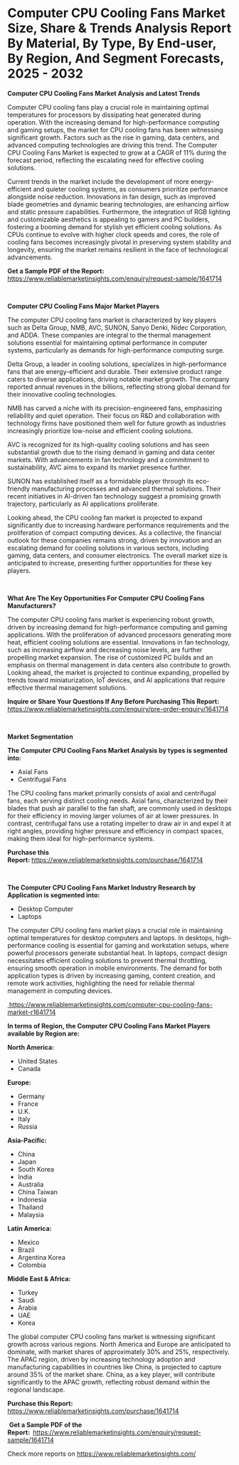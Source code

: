 <p><h1>Computer CPU Cooling Fans Market Size, Share & Trends Analysis Report By Material, By Type, By End-user, By Region, And Segment Forecasts, 2025 - 2032</h1></p><p><strong>Computer CPU Cooling Fans Market Analysis and Latest Trends</strong></p>
<p><p>Computer CPU cooling fans play a crucial role in maintaining optimal temperatures for processors by dissipating heat generated during operation. With the increasing demand for high-performance computing and gaming setups, the market for CPU cooling fans has been witnessing significant growth. Factors such as the rise in gaming, data centers, and advanced computing technologies are driving this trend. The Computer CPU Cooling Fans Market is expected to grow at a CAGR of 11% during the forecast period, reflecting the escalating need for effective cooling solutions.</p><p>Current trends in the market include the development of more energy-efficient and quieter cooling systems, as consumers prioritize performance alongside noise reduction. Innovations in fan design, such as improved blade geometries and dynamic bearing technologies, are enhancing airflow and static pressure capabilities. Furthermore, the integration of RGB lighting and customizable aesthetics is appealing to gamers and PC builders, fostering a booming demand for stylish yet efficient cooling solutions. As CPUs continue to evolve with higher clock speeds and cores, the role of cooling fans becomes increasingly pivotal in preserving system stability and longevity, ensuring the market remains resilient in the face of technological advancements.</p></p>
<p><strong>Get a Sample PDF of the Report:&nbsp;</strong> <a href="https://www.reliablemarketinsights.com/enquiry/request-sample/1641714?utm_campaign=3258&utm_medium=2&utm_source=Github&utm_content=ia&utm_term=06042025&utm_id=computer-cpu-cooling-fans">https://www.reliablemarketinsights.com/enquiry/request-sample/1641714</a></p>
<p>&nbsp;</p>
<p><strong>Computer CPU Cooling Fans Major Market Players</strong></p>
<p><p>The computer CPU cooling fans market is characterized by key players such as Delta Group, NMB, AVC, SUNON, Sanyo Denki, Nidec Corporation, and ADDA. These companies are integral to the thermal management solutions essential for maintaining optimal performance in computer systems, particularly as demands for high-performance computing surge.</p><p>Delta Group, a leader in cooling solutions, specializes in high-performance fans that are energy-efficient and durable. Their extensive product range caters to diverse applications, driving notable market growth. The company reported annual revenues in the billions, reflecting strong global demand for their innovative cooling technologies.</p><p>NMB has carved a niche with its precision-engineered fans, emphasizing reliability and quiet operation. Their focus on R&D and collaboration with technology firms have positioned them well for future growth as industries increasingly prioritize low-noise and efficient cooling solutions.</p><p>AVC is recognized for its high-quality cooling solutions and has seen substantial growth due to the rising demand in gaming and data center markets. With advancements in fan technology and a commitment to sustainability, AVC aims to expand its market presence further.</p><p>SUNON has established itself as a formidable player through its eco-friendly manufacturing processes and advanced thermal solutions. Their recent initiatives in AI-driven fan technology suggest a promising growth trajectory, particularly as AI applications proliferate.</p><p>Looking ahead, the CPU cooling fan market is projected to expand significantly due to increasing hardware performance requirements and the proliferation of compact computing devices. As a collective, the financial outlook for these companies remains strong, driven by innovation and an escalating demand for cooling solutions in various sectors, including gaming, data centers, and consumer electronics. The overall market size is anticipated to increase, presenting further opportunities for these key players.</p></p>
<p>&nbsp;</p>
<p><strong>What Are The Key Opportunities For Computer CPU Cooling Fans Manufacturers?</strong></p>
<p><p>The computer CPU cooling fans market is experiencing robust growth, driven by increasing demand for high-performance computing and gaming applications. With the proliferation of advanced processors generating more heat, efficient cooling solutions are essential. Innovations in fan technology, such as increasing airflow and decreasing noise levels, are further propelling market expansion. The rise of customized PC builds and an emphasis on thermal management in data centers also contribute to growth. Looking ahead, the market is projected to continue expanding, propelled by trends toward miniaturization, IoT devices, and AI applications that require effective thermal management solutions.</p></p>
<p><strong>Inquire or Share Your Questions If Any Before Purchasing This Report:</strong> <a href="https://www.reliablemarketinsights.com/enquiry/pre-order-enquiry/1641714?utm_campaign=3258&utm_medium=2&utm_source=Github&utm_content=ia&utm_term=06042025&utm_id=computer-cpu-cooling-fans">https://www.reliablemarketinsights.com/enquiry/pre-order-enquiry/1641714</a></p>
<p>&nbsp;</p>
<p><strong>Market Segmentation</strong></p>
<p><strong>The Computer CPU Cooling Fans Market Analysis by types is segmented into:</strong></p>
<p><ul><li>Axial Fans</li><li>Centrifugal Fans</li></ul></p>
<p><p>The CPU cooling fans market primarily consists of axial and centrifugal fans, each serving distinct cooling needs. Axial fans, characterized by their blades that push air parallel to the fan shaft, are commonly used in desktops for their efficiency in moving larger volumes of air at lower pressures. In contrast, centrifugal fans use a rotating impeller to draw air in and expel it at right angles, providing higher pressure and efficiency in compact spaces, making them ideal for high-performance systems.</p></p>
<p><strong>Purchase this Report:&nbsp;</strong><a href="https://www.reliablemarketinsights.com/purchase/1641714?utm_campaign=3258&utm_medium=2&utm_source=Github&utm_content=ia&utm_term=06042025&utm_id=computer-cpu-cooling-fans">https://www.reliablemarketinsights.com/purchase/1641714</a></p>
<p>&nbsp;</p>
<p><strong>The Computer CPU Cooling Fans Market Industry Research by Application is segmented into:</strong></p>
<p><ul><li>Desktop Computer</li><li>Laptops</li></ul></p>
<p><p>The computer CPU cooling fans market plays a crucial role in maintaining optimal temperatures for desktop computers and laptops. In desktops, high-performance cooling is essential for gaming and workstation setups, where powerful processors generate substantial heat. In laptops, compact design necessitates efficient cooling solutions to prevent thermal throttling, ensuring smooth operation in mobile environments. The demand for both application types is driven by increasing gaming, content creation, and remote work activities, highlighting the need for reliable thermal management in computing devices.</p></p>
<p><a href="https://www.reliablemarketinsights.com/computer-cpu-cooling-fans-market-r1641714?utm_campaign=3258&utm_medium=2&utm_source=Github&utm_content=ia&utm_term=06042025&utm_id=computer-cpu-cooling-fans">&nbsp;https://www.reliablemarketinsights.com/computer-cpu-cooling-fans-market-r1641714</a></p>
<p><strong>In terms of Region, the Computer CPU Cooling Fans Market Players available by Region are:</strong></p>
<p>
    <p> <strong> North America: </strong>
        <ul>
            <li>United States</li>
            <li>Canada</li>
        </ul>
        </p> 
    <p> <strong> Europe: </strong>
        <ul>
            <li>Germany</li>
            <li>France</li>
            <li>U.K.</li>
            <li>Italy</li>
            <li>Russia</li>
        </ul>
        </p> 
    <p> <strong> Asia-Pacific: </strong>
        <ul>
            <li>China</li>
            <li>Japan</li>
            <li>South Korea</li>
            <li>India</li>
            <li>Australia</li>
            <li>China Taiwan</li>
            <li>Indonesia</li>
            <li>Thailand</li>
            <li>Malaysia</li>
        </ul>
        </p> 
    <p> <strong> Latin America: </strong>
        <ul>
            <li>Mexico</li>
            <li>Brazil</li>
            <li>Argentina Korea</li>
            <li>Colombia</li>
        </ul>
        </p> 
    <p> <strong> Middle East & Africa: </strong>
        <ul>
            <li>Turkey</li>
            <li>Saudi</li>
            <li>Arabia</li>
            <li>UAE</li>
            <li>Korea</li>
        </ul>
    </p>
    </p>
<p><p>The global computer CPU cooling fans market is witnessing significant growth across various regions. North America and Europe are anticipated to dominate, with market shares of approximately 30% and 25%, respectively. The APAC region, driven by increasing technology adoption and manufacturing capabilities in countries like China, is projected to capture around 35% of the market share. China, as a key player, will contribute significantly to the APAC growth, reflecting robust demand within the regional landscape.</p></p>
<p><strong>Purchase this Report: </strong><a href="https://www.reliablemarketinsights.com/purchase/1641714?utm_campaign=3258&utm_medium=2&utm_source=Github&utm_content=ia&utm_term=06042025&utm_id=computer-cpu-cooling-fans">https://www.reliablemarketinsights.com/purchase/1641714</a></p>
<p>&nbsp;<strong>Get a Sample PDF of the Report:&nbsp;&nbsp;</strong><a href="https://www.reliablemarketinsights.com/enquiry/request-sample/1641714?utm_campaign=3258&utm_medium=2&utm_source=Github&utm_content=ia&utm_term=06042025&utm_id=computer-cpu-cooling-fans">https://www.reliablemarketinsights.com/enquiry/request-sample/1641714</a></p>
<p><strong></strong></p>
<p>Check more reports on <a href="https://www.reliablemarketinsights.com/?utm_campaign=3258&utm_medium=2&utm_source=Github&utm_content=ia&utm_term=06042025&utm_id=computer-cpu-cooling-fans">https://www.reliablemarketinsights.com/</a></p>